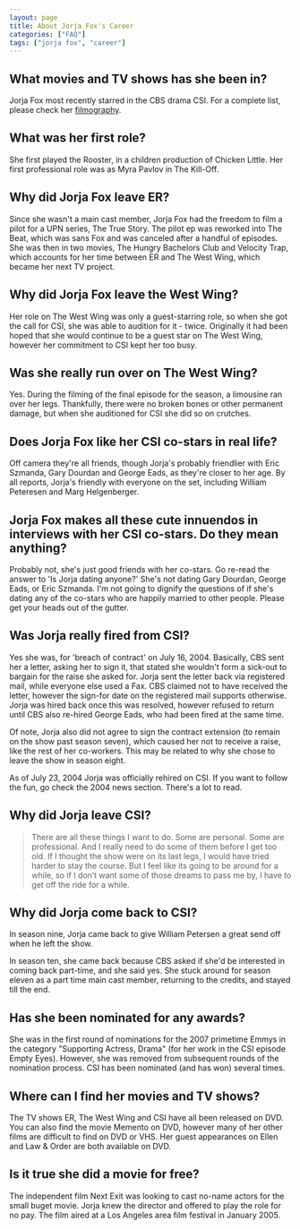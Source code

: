 ```yaml
---
layout: page
title: About Jorja Fox's Career
categories: ["FAQ"]
tags: ["jorja fox", "career"]
---
```


## What movies and TV shows has she been in?

Jorja Fox most recently starred in the CBS drama CSI. For a complete list, please check her [filmography](https://jorjafox.net/library/filmography/).

## What was her first role?

She first played the Rooster, in a children production of Chicken Little. Her first professional role was as Myra Pavlov in The Kill-Off.

## Why did Jorja Fox leave ER?

Since she wasn't a main cast member, Jorja Fox had the freedom to film a pilot for a UPN series, The True Story. The pilot ep was reworked into The Beat, which was sans Fox and was canceled after a handful of episodes. She was then in two movies, The Hungry Bachelors Club and Velocity Trap, which accounts for her time between ER and The West Wing, which became her next TV project.

## Why did Jorja Fox leave the West Wing?

Her role on The West Wing was only a guest-starring role, so when she got the call for CSI, she was able to audition for it - twice. Originally it had been hoped that she would continue to be a guest star on The West Wing, however her commitment to CSI kept her too busy.

## Was she really run over on The West Wing?

Yes. During the filming of the final episode for the season, a limousine ran over her legs. Thankfully, there were no broken bones or other permanent damage, but when she auditioned for CSI she did so on crutches.

## Does Jorja Fox like her CSI co-stars in real life?

Off camera they're all friends, though Jorja's probably friendlier with Eric Szmanda, Gary Dourdan and George Eads, as they're closer to her age. By all reports, Jorja's friendly with everyone on the set, including William Peteresen and Marg Helgenberger.

## Jorja Fox makes all these cute innuendos in interviews with her CSI co-stars. Do they mean anything?

Probably not, she's just good friends with her co-stars. Go re-read the answer to 'Is Jorja dating anyone?' She's not dating Gary Dourdan, George Eads, or Eric Szmanda. I'm not going to dignify the questions of if she's dating any of the co-stars who are happily married to other people. Please get your heads out of the gutter.

## Was Jorja really fired from CSI?

Yes she was, for 'breach of contract' on July 16, 2004. Basically, CBS sent her a letter, asking her to sign it, that stated she wouldn't form a sick-out to bargain for the raise she asked for. Jorja sent the letter back via registered mail, while everyone else used a Fax. CBS claimed not to have received the letter, however the sign-for date on the registered mail supports otherwise. Jorja was hired back once this was resolved, however refused to return until CBS also re-hired George Eads, who had been fired at the same time.

Of note, Jorja also did not agree to sign the contract extension (to remain on the show past season seven), which caused her not to receive a raise, like the rest of her co-workers. This may be related to why she chose to leave the show in season eight.

As of July 23, 2004 Jorja was officially rehired on CSI. If you want to follow the fun, go check the 2004 news section. There's a lot to read.

## Why did Jorja leave CSI?

> There are all these things I want to do. Some are personal. Some are professional. And I really need to do some of them before I get too old. If I thought the show were on its last legs, I would have tried harder to stay the course. But I feel like its going to be around for a while, so if I don’t want some of those dreams to pass me by, I have to get off the ride for a while.

## Why did Jorja come back to CSI?

In season nine, Jorja came back to give William Petersen a great send off when he left the show.

In season ten, she came back because CBS asked if she'd be interested in coming back part-time, and she said yes. She stuck around for season eleven as a part time main cast member, returning to the credits, and stayed till the end.

## Has she been nominated for any awards?

She was in the first round of nominations for the 2007 primetime Emmys in the category "Supporting Actress, Drama" (for her work in the CSI episode Empty Eyes). However, she was removed from subsequent rounds of the nomination process. CSI has been nominated (and has won) several times.

## Where can I find her movies and TV shows?

The TV shows ER, The West Wing and CSI have all been released on DVD. You can also find the movie Memento on DVD, however many of her other films are difficult to find on DVD or VHS. Her guest appearances on Ellen and Law & Order are both available on DVD.

## Is it true she did a movie for free?

The independent film Next Exit was looking to cast no-name actors for the small buget movie. Jorja knew the director and offered to play the role for no pay. The film aired at a Los Angeles area film festival in January 2005.